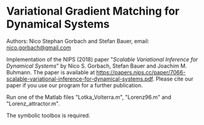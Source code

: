 # Variational Gradient Matching for Dynamical Systems

Authors: Nico Stephan Gorbach and Stefan Bauer, email: nico.gorbach@gmail.com

Implementation of the NIPS (2018) paper "*Scalable Variational Inference for Dynamical Systems*" by Nico S. Gorbach, Stefan Bauer and Joachim M. Buhmann.
The paper is available at <https://papers.nips.cc/paper/7066-scalable-variational-inference-for-dynamical-systems.pdf>.
Please cite our paper if you use our program for a further publication.

Run one of the Matlab files "Lotka_Volterra.m", "Lorenz96.m" and "Lorenz_attractor.m".

The symbolic toolbox is required.